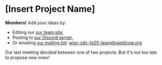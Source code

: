 # [Insert Project Name]

**Members!** Add your ideas by:

* Editing our [our team site][st],
* Posting to [our Discord server][dc],
* Or emailing [our mailing list][ls]: <wisc-sdc-fa25-team@rapidcow.org>

[st]: https://rapidcow.github.io/site-wisc-sdc-fa25-team/ideas/
[dc]: https://discord.com/channels/1428212879026552872
[ls]: https://list.rapidcow.org/inbox/wisc-sdc-fa25-team/

Our last meeting decided between one of two projects.
But it's not too late to propose new ones!
